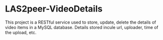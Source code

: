 LAS2peer-VideoDetails
=====================
This project is a RESTful service used to store, update, delete the details of video items in a MySQL database. Details stored incule url, uploader, time of the upload, etc.
